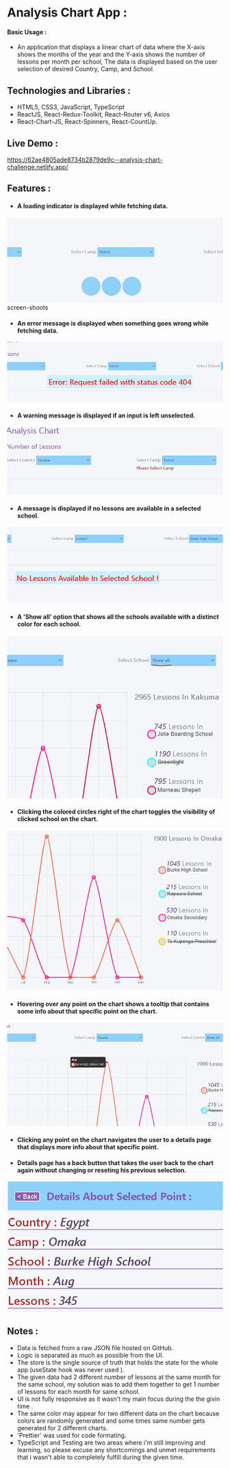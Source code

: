 # Analysis Chart App :
#### Basic Usage :
- An application that displays a linear chart of data where the X-axis shows the months of the year and the Y-axis shows the number of lessons per month per school, The data is displayed based on the user selection of desired Country, Camp, and School. 

## Technologies and Libraries :
- HTML5,   CSS3,  JavaScript,  TypeScript
- ReactJS,  React-Redux-Toolkit,  React-Router v6,  Axios
- React-Chart-JS,  React-Spinners,  React-CountUp.

## Live Demo :
https://62ae4805ade8734b2879de9c--analysis-chart-challenge.netlify.app/

## Features :
- #### A loading indicator is displayed while fetching data.
![screenShoot](screen-shoots/Loading.PNG)
screen-shoots
- ####  An error message is displayed when something goes wrong while fetching data.
![screenShoot](screen-shoots/Networkerror.PNG)
- ####  A warning message is displayed if an input is left unselected.
![screenShoot](screen-shoots/selectwarning.PNG)
- ####  A message is displayed if no lessons are available in a selected school.
![screenShoot](screen-shoots/Nolesson.PNG)
- ####  A 'Show all' option that shows all the schools available with a distinct color for each school.
![screenShoot](screen-shoots/showall.PNG)
- ####  Clicking the colored circles right of the chart toggles the visibility of clicked school on the chart.
![screenShoot](screen-shoots/toggle.PNG)
- ####  Hovering over any point on the chart shows a tooltip that contains some info about that specific point on the chart.
![screenShoot](screen-shoots/point.PNG)
- ####  Clicking any point on the chart navigates the user to a details page that displays more info about that specific point.
- ####  Details page has a back button that takes the user back to the chart again without changing or reseting his previous selection.
![screenShoot](screen-shoots/Pointdetails.PNG)

## Notes :
- Data is fetched from a raw JSON file hosted on GitHub.
- Logic is separated as much as possible from the UI.
- The store is the single source of truth that holds the state for the whole app (useState hook was never used ).
- The given data had 2 different number of lessons at the same month for the same school, my solution was to add them together to get 1 number of lessons for each month for same school.
- UI is not fully responsive as it wasn't my main focus during the the givin time .
- The same color may appear for two different data on the chart because colors are randomly generated and some times same number gets generated for 2 different charts.
- 'Prettier' was used for code formating.
- TypeScript and Testing are two areas where i'm still improving and learning, so please excuse any shortcomings and unmet requirements that i wasn't able to completely fulfill during the given time.



